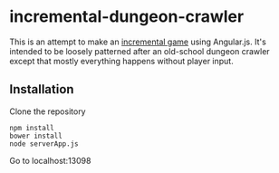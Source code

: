 # incremental-dungeon-crawler
This is an attempt to make an [incremental game](http://en.wikipedia.org/wiki/Incremental_game "Incremental game") using
Angular.js. It's intended to be loosely patterned after an old-school dungeon crawler except that mostly everything
happens without player input.

## Installation

Clone the repository

```
npm install
bower install
node serverApp.js
```

Go to localhost:13098

